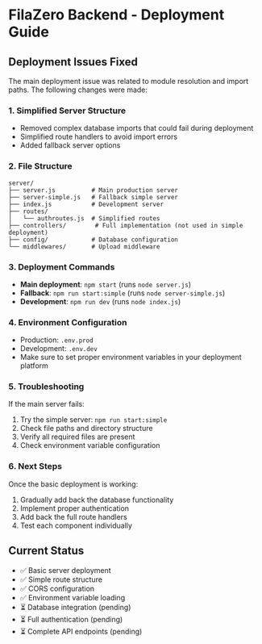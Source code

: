 # FilaZero Backend - Deployment Guide

## Deployment Issues Fixed

The main deployment issue was related to module resolution and import paths. The following changes were made:

### 1. Simplified Server Structure
- Removed complex database imports that could fail during deployment
- Simplified route handlers to avoid import errors
- Added fallback server options

### 2. File Structure
```
server/
├── server.js          # Main production server
├── server-simple.js   # Fallback simple server
├── index.js           # Development server
├── routes/
│   └── authroutes.js  # Simplified routes
├── controllers/        # Full implementation (not used in simple deployment)
├── config/            # Database configuration
└── middlewares/       # Upload middleware
```

### 3. Deployment Commands
- **Main deployment**: `npm start` (runs `node server.js`)
- **Fallback**: `npm run start:simple` (runs `node server-simple.js`)
- **Development**: `npm run dev` (runs `node index.js`)

### 4. Environment Configuration
- Production: `.env.prod`
- Development: `.env.dev`
- Make sure to set proper environment variables in your deployment platform

### 5. Troubleshooting
If the main server fails:
1. Try the simple server: `npm run start:simple`
2. Check file paths and directory structure
3. Verify all required files are present
4. Check environment variable configuration

### 6. Next Steps
Once the basic deployment is working:
1. Gradually add back the database functionality
2. Implement proper authentication
3. Add back the full route handlers
4. Test each component individually

## Current Status
- ✅ Basic server deployment
- ✅ Simple route structure
- ✅ CORS configuration
- ✅ Environment variable loading
- ⏳ Database integration (pending)
- ⏳ Full authentication (pending)
- ⏳ Complete API endpoints (pending)
